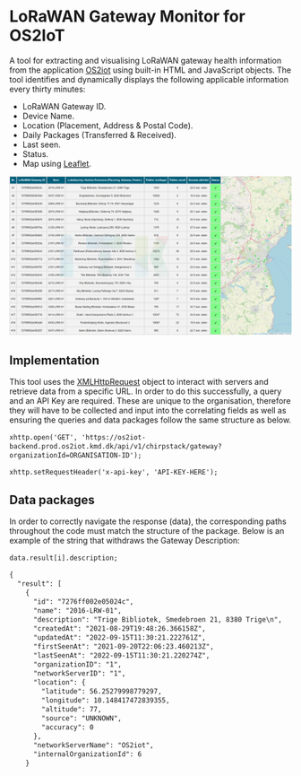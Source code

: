 # LoRaWAN Gateway Monitor for OS2IoT

A tool for extracting and visualising LoRaWAN gateway health information from the application [OS2iot](https://os2.eu/produkt/os2iot) using built-in HTML and JavaScript objects. The tool identifies and dynamically displays the following applicable information every thirty minutes:

- LoRaWAN Gateway ID.
- Device Name.
- Location (Placement, Address & Postal Code).
- Daily Packages (Transferred & Received).
- Last seen.
- Status.
- Map using [Leaflet](https://leafletjs.com/).

![Screenshot of interface](https://raw.githubusercontent.com/ITKCityLab/LoRaWan-gateway-monitor/main/LoRaWan_Gateway_Monitor.png)

## Implementation

This tool uses the [XMLHttpRequest](https://developer.mozilla.org/en-US/docs/Web/API/XMLHttpRequest) object to interact with servers and retrieve data from a specific URL. In order to do this successfully, a query and an API Key are required. These are unique to the organisation, therefore they will have to be collected and input into the correlating fields as well as ensuring the queries and data packages follow the same structure as below.
```
xhttp.open('GET', 'https://os2iot-backend.prod.os2iot.kmd.dk/api/v1/chirpstack/gateway?organizationId=ORGANISATION-ID');
```

```
xhttp.setRequestHeader('x-api-key', 'API-KEY-HERE');
```

## Data packages

In order to correctly navigate the response (data), the corresponding paths throughout the code must match the structure of the package. Below is an example of the string that withdraws the Gateway Description:

```
data.result[i].description;
```

```
{
  "result": [
    {
      "id": "7276ff002e05024c",
      "name": "2016-LRW-01",
      "description": "Trige Bibliotek, Smedebroen 21, 8380 Trige\n",
      "createdAt": "2021-08-29T19:48:26.366158Z",
      "updatedAt": "2022-09-15T11:30:21.222761Z",
      "firstSeenAt": "2021-09-20T22:06:23.460213Z",
      "lastSeenAt": "2022-09-15T11:30:21.220274Z",
      "organizationID": "1",
      "networkServerID": "1",
      "location": {
        "latitude": 56.25279998779297,
        "longitude": 10.148417472839355,
        "altitude": 77,
        "source": "UNKNOWN",
        "accuracy": 0
      },
      "networkServerName": "OS2iot",
      "internalOrganizationId": 6
    }
```

